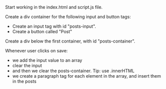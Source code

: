 Start working in the index.html and script.js file.

Create a div container for the following input and button tags:

- Create an input tag with id "posts-input".
- Create a button called "Post"

Create a div below the first container, with id "posts-container".

Whenever user clicks on save:

- we add the input value to an array
- clear the input
- and then we clear the posts-container. Tip: use .innerHTML
- we create a paragraph tag for each element in the array, and insert them in the posts
